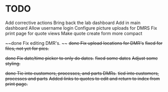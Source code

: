 # TODO
Add corrective actions
Bring back the lab dashboard
Add in main dashboard
Allow username login
Configure picture uploads for DMRS
Fix print page for quote views
Make quote create form more compact


~~done Fix editing DMR's. ~~
~~done Fix upload locations for DMR's~~
~~fixed for files, not yet for pics.~~

~~done Fix date/time picker to only do dates.~~
~~fixed some dates~~
~~Adjust some styling.~~

~~done Tie into customers, processes, and parts DMRs.~~
~~tied into customers, processes and parts~~
~~Added links to quotes to edit and return to index from print page.~~